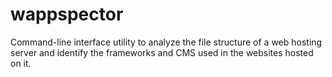 # wappspector
Command-line interface utility to analyze the file structure of a web hosting server and identify the frameworks and CMS used in the websites hosted on it.
